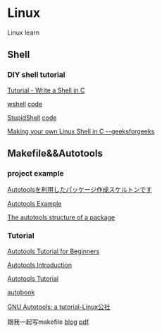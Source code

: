 # Linux
Linux learn 
## Shell
### DIY shell tutorial
[Tutorial - Write a Shell in C](https://brennan.io/2015/01/16/write-a-shell-in-c/)

[wshell](https://www.cnblogs.com/wuyuegb2312/p/3399566.html)  [code](https://github.com/vvy/wshell)

[StupidShell](https://www.tomorrow.wiki/archives/174)  [code](https://github.com/Second-TOMORROW/StupidShell)

[Making your own Linux Shell in C   --geeksforgeeks](https://www.geeksforgeeks.org/making-linux-shell-c/)

## Makefile&&Autotools
### project example
[Autotoolsを利用したパッケージ作成スケルトンです](https://github.com/tsuyopon/autotools)

[Autotools Example](https://github.com/dblommesteijn/autotools-example)

[The autotools structure of a package](http://www.mathemagix.org/www/mmdoc/doc/html/developer/packaging_autotools.en.html)


### Tutorial
[Autotools Tutorial for Beginners](http://markuskimius.wikidot.com/programming:tut:autotools)

[Autotools Introduction](https://www.gnu.org/software/automake/manual/html_node/Autotools-Introduction.html)

[Autotools Tutorial](https://www.lrde.epita.fr/~adl/autotools.html)

[autobook](https://www.sourceware.org/autobook/download.html)

[GNU Autotools: a tutorial-Linux公社](https://elinux.org/images/4/43/Petazzoni.pdf)

跟我一起写makefile [blog](https://blog.csdn.net/haoel/article/details/2886) [pdf](https://github.com/FreedomHappy/Linux/blob/master/%E8%B7%9F%E6%88%91%E4%B8%80%E8%B5%B7%E5%86%99Makefile-%E9%99%88%E7%9A%93.pdf)

